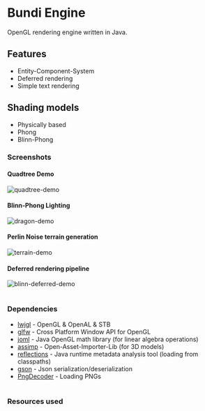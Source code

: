 # Bundi Engine

OpenGL rendering engine written in Java. 

## Features

* Entity-Component-System
* Deferred rendering
* Simple text rendering 

## Shading models
* Physically based
* Phong
* Blinn-Phong

### Screenshots
#### Quadtree Demo
![quadtree-demo](https://raw.githubusercontent.com/bran-williams/test-engine/master/screenshots/quadtree-demo.png)

#### Blinn-Phong Lighting
![dragon-demo](https://raw.githubusercontent.com/bran-williams/test-engine/master/screenshots/dragon-demo.png)

#### Perlin Noise terrain generation
![terrain-demo](https://raw.githubusercontent.com/bran-williams/test-engine/master/screenshots/terrain-demo.png)

#### Deferred rendering pipeline
![blinn-deferred-demo](https://raw.githubusercontent.com/bran-williams/test-engine/master/screenshots/blinn-deferred-demo.png)

#
### Dependencies

* [lwjgl](https://github.com/LWJGL/lwjgl3) - OpenGL & OpenAL & STB
* [glfw](http://www.glfw.org/) - Cross Platform Window API for OpenGL
* [joml](https://github.com/JOML-CI/JOML) - Java OpenGL math library (for linear algebra operations)
* [assimp](http://www.assimp.org/) - Open-Asset-Importer-Lib (for 3D models)
* [reflections](https://github.com/ronmamo/reflections) - Java runtime metadata analysis tool (loading from classpaths)
* [gson](https://github.com/google/gson) - Json serialization/deserialization
* [PngDecoder](http://twl.l33tlabs.org/) - Loading PNGs

#
### Resources used